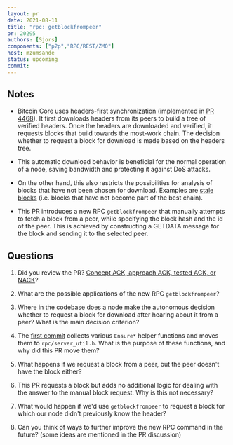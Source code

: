```yaml
---
layout: pr
date: 2021-08-11
title: "rpc: getblockfrompeer"
pr: 20295
authors: [Sjors]
components: ["p2p","RPC/REST/ZMQ"]
host: mzumsande
status: upcoming
commit:
---
```


## Notes

- Bitcoin Core uses headers-first synchronization (implemented in [PR
  4468](https://github.com/bitcoin/bitcoin/pull/4468)). It first downloads
  headers from its peers to build a tree of verified headers. Once the headers
  are downloaded and verified, it requests blocks that build towards the
  most-work chain. The decision whether to request a block for download is made
  based on the headers tree.

- This automatic download behavior is beneficial for the normal operation
of a node, saving bandwidth and protecting it against DoS attacks.

- On the other hand, this also restricts the possibilities for analysis of blocks
  that have not been chosen for download. Examples are [stale
  blocks](https://bitcoin.stackexchange.com/a/5869/26940) (i.e. blocks that have
  not become part of the best chain).

- This PR introduces a new RPC `getblockfrompeer` that manually attempts to fetch
a block from a peer, while specifying the block hash and the id of the peer.
This is achieved by constructing a GETDATA message for the block and sending it
to the selected peer.

## Questions

1. Did you review the PR? [Concept ACK, approach ACK, tested ACK, or NACK](https://github.com/bitcoin/bitcoin/blob/master/CONTRIBUTING.md#peer-review)?

2. What are the possible applications of the new RPC `getblockfrompeer`?

3. Where in the codebase does a node make the autonomous decision whether to
request a block for download after hearing about it from a peer?
What is the main decision criterion?

4. The [first commit](https://github.com/bitcoin/bitcoin/pull/20295/commits/c1f8c221f02c138912c812b3bd3c1eac7462af9a) collects various `Ensure*` helper functions and moves them
to `rpc/server_util.h`. What is the purpose of these functions, and why did this PR move them?

5. What happens if we request a block from a peer, but the peer doesn't have the
block either?

6. This PR requests a block but adds no additional logic for dealing with the
answer to the manual block request. Why is this not necessary?

7. What would happen if we'd use `getblockfrompeer` to request a block for which
our node didn't previously know the header?

8. Can you think of ways to further improve the new RPC command in the future?
(some ideas are mentioned in the PR discussion)

<!-- TODO: After meeting, uncomment and add meeting log between the irc tags
## Meeting Log

{% irc %}
{% endirc %}
-->
